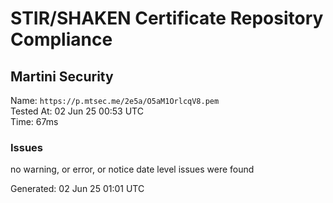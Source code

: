 # STIR/SHAKEN Certificate Repository Compliance

## Martini Security

Name: `https://p.mtsec.me/2e5a/O5aM1OrlcqV8.pem`\
Tested At: 02 Jun 25 00:53 UTC\
Time: 67ms

### Issues

no warning, or error, or notice date level issues were found

Generated: 02 Jun 25 01:01 UTC